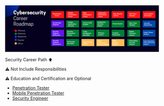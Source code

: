 ![ROADMAP](all.png)

Security Career Path ⬆️

⚠️ Not Include Responsibilities

⚠️ Education and Certification are Optional

* [Penetration Tester](https://github.com/rezaduty/security-career-path/blob/master/Penetration_Tester.md)
* [Mobile Penetration Tester](https://github.com/rezaduty/security-career-path/blob/master/Mobile_Penetration_Tester.md)
* [Security Engineer](https://github.com/rezaduty/security-career-path/blob/master/Security_Engineer.md)
